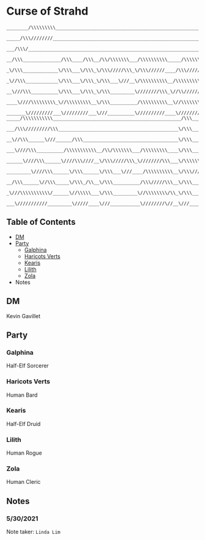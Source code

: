 # Curse of Strahd


```text
________/\\\\\\\\\________________________________________________________________________________________/\\\\\_        
 _____/\\\////////_______________________________________________________________________________________/\\\///__       
  ___/\\\/_______________________________________________________________________________________________/\\\______      
   __/\\\______________/\\\____/\\\__/\\/\\\\\\\___/\\\\\\\\\\_____/\\\\\\\\________________/\\\\\_____/\\\\\\\\\___     
    _\/\\\_____________\/\\\___\/\\\_\/\\\/////\\\_\/\\\//////____/\\\/////\\\_____________/\\\///\\\__\////\\\//____    
     _\//\\\____________\/\\\___\/\\\_\/\\\___\///__\/\\\\\\\\\\__/\\\\\\\\\\\_____________/\\\__\//\\\____\/\\\______   
      __\///\\\__________\/\\\___\/\\\_\/\\\_________\////////\\\_\//\\///////_____________\//\\\__/\\\_____\/\\\______  
       ____\////\\\\\\\\\_\//\\\\\\\\\__\/\\\__________/\\\\\\\\\\__\//\\\\\\\\\\____________\///\\\\\/______\/\\\______ 
        _______\/////////___\/////////___\///__________\//////////____\//////////_______________\/////________\///_______
_____/\\\\\\\\\\\_______________________________________________/\\\_________________/\\\__                              
 ___/\\\/////////\\\____________________________________________\/\\\________________\/\\\__                             
  __\//\\\______\///______/\\\___________________________________\/\\\________________\/\\\__                            
   ___\////\\\__________/\\\\\\\\\\\__/\\/\\\\\\\___/\\\\\\\\\____\/\\\________________\/\\\__                           
    ______\////\\\______\////\\\////__\/\\\/////\\\_\////////\\\___\/\\\\\\\\\\____/\\\\\\\\\__                          
     _________\////\\\______\/\\\______\/\\\___\///____/\\\\\\\\\\__\/\\\/////\\\__/\\\////\\\__                         
      __/\\\______\//\\\_____\/\\\_/\\__\/\\\__________/\\\/////\\\__\/\\\___\/\\\_\/\\\__\/\\\__                        
       _\///\\\\\\\\\\\/______\//\\\\\___\/\\\_________\//\\\\\\\\/\\_\/\\\___\/\\\_\//\\\\\\\/\\_                       
        ___\///////////_________\/////____\///___________\////////\//__\///____\///___\///////\//__
```

## Table of Contents

* [DM](#dm)
* [Party](#party)
  * [Galphina](#galphina)
  * [Haricots Verts](#haricots-verts)
  * [Kearis](#kearis)
  * [Lilith](#lilith)
  * [Zola](#zola)
* Notes

## DM

Kevin Gavillet

## Party

### Galphina

Half-Elf Sorcerer

### Haricots Verts

Human Bard

### Kearis

Half-Elf Druid

### Lilith

Human Rogue

### Zola

Human Cleric

## Notes

### 5/30/2021

Note taker: `Linda Lim`


